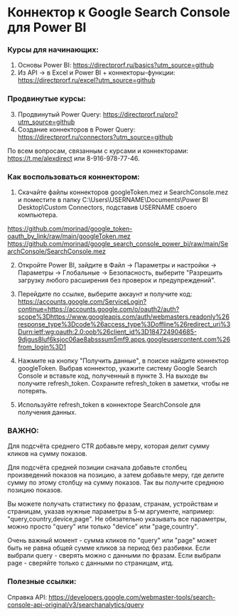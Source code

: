 # Коннектор к Google Search Console для Power BI

### Курсы для начинающих:
1) Основы Power BI: https://directprorf.ru/basics?utm_source=github
2) Из API -> в Excel и Power BI + коннекторы-функции: https://directprorf.ru/excel?utm_source=github

### Продвинутые курсы:
3) Продвинутый Power Query: https://directprorf.ru/pro?utm_source=github
4) Создание коннекторов в Power Query: https://directprorf.ru/connectors?utm_source=github

По всем вопросам, связанным с курсами и коннекторами: https://t.me/alexdirect или 8-916-978-77-46.

### Как воспользоваться коннектором:

1) Скачайте файлы коннекторов googleToken.mez и SearchConsole.mez и поместите в папку C:\Users\USERNAME\Documents\Power BI Desktop\Custom Connectors, подставив USERNAME своего компьютера.

https://github.com/morinad/google_token-oauth_by_link/raw/main/googleToken.mez
https://github.com/morinad/google_search_console_power_bi/raw/main/SearchConsole/SearchConsole.mez

2) Откройте Power BI, зайдите в Файл -> Параметры и настройки -> Параметры -> Глобальные -> Безопасность, выберите "Разрешить загрузку любого расширения без проверок и предупреждений".

3) Перейдите по ссылке, выберите аккаунт и получите код: https://accounts.google.com/ServiceLogin?continue=https://accounts.google.com/o/oauth2/auth?scope%3Dhttps://www.googleapis.com/auth/webmasters.readonly%26response_type%3Dcode%26access_type%3Doffline%26redirect_uri%3Durn:ietf:wg:oauth:2.0:oob%26client_id%3D184724904685-9djgus8luf6ksjoc06ae8absssum5mf9.apps.googleusercontent.com%26from_login%3D1

4) Нажмите на кнопку "Получить данные", в поиске найдите коннектор googleToken. Выбрав коннектор, укажите систему Google Search Console и вставьте код, полученный в пункте 3. На выходе вы получите refresh_token. Сохраните refresh_token в заметки, чтобы не потерять.

5) Используйте refresh_token в коннекторе SearchConsole для получения данных. 

### ВАЖНО:

Для подсчёта среднего CTR добавьте меру, которая делит сумму кликов на сумму показов. 

Для подсчёта средней позиции сначала добавьте столбец произведений показов на позицию, а затем добавьте меру, где делите сумму по этому столбцу на сумму показов. Так вы получите среднюю позицию показов.

Вы можете получать статистику по фразам, странам, устройствам и страницам, указав нужные параметры в 5-м аргументе, например: "query,country,device,page". 
Не обязательно указывать все параметры, можно просто "query" или только "device" или "page,country". 

Очень важный момент - сумма кликов по "query" или "page" может быть не равна общей сумме кликов за период без разбивки. 
Если выбрали query - сверять можно с данными по фразам. Если выбрали page - сверяйте только с данными по страницам, итд.


### Полезные ссылки:

Справка API: https://developers.google.com/webmaster-tools/search-console-api-original/v3/searchanalytics/query
